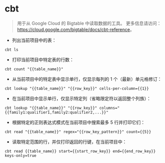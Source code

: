 # cbt

> 用于从 Google Cloud 的 Bigtable 中读取数据的工具。
> 更多信息请访问：<https://cloud.google.com/bigtable/docs/cbt-reference>。

- 列出当前项目中的表：

`cbt ls`

- 打印当前项目中特定表的行数：

`cbt count "{{table_name}}"`

- 从当前项目中的特定表中显示单行，仅显示每列的 1 个（最新）单元格修订：

`cbt lookup "{{table_name}}" "{{row_key}}" cells-per-column={{1}}`

- 在当前项目中显示单行，仅显示特定列（省略限定符以返回整个列族）：

`cbt lookup "{{table_name}}" "{{row_key}}" columns="{{family1:qualifier1,family2:qualifier2,...}}"`

- 根据特定的正则表达式模式在当前项目中搜索最多 5 行并打印它们：

`cbt read "{{table_name}}" regex="{{row_key_pattern}}" count={{5}}`

- 读取特定范围的行，并仅打印返回的行键，在当前项目中：

`cbt read {{table_name}} start={{start_row_key}} end={{end_row_key}} keys-only=true`